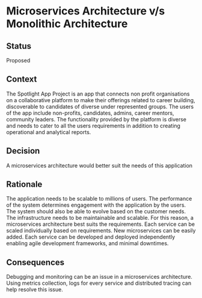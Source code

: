 # Microservices Architecture v/s Monolithic Architecture

## Status
Proposed

## Context
The Spotlight App Project is an app that connects non profit organisations on a collaborative platform to make their offerings related to career building, discoverable to candidates of diverse under represented groups.
The users of the app include non-profits, candidates, admins, career mentors, community leaders.
The functionality provided by the platform is diverse and needs to cater to all the users requirements in addition to creating operational and analytical reports.

## Decision 
A microservices architecture would better suit the needs of this application

## Rationale
The application needs to be scalable to millions of users. The performance of the system determines engagement with the application by the users. 
The system should also be able to evolve based on the customer needs. The infrastructure needs to be maintainable and scalable.
For this reason, a microservices architecture best suits the requirements. Each service can be scaled individually based on requirements. New microservices can be easily added.
Each service can be developed and deployed independently enabling agile development frameworks, and minimal downtimes. 

## Consequences
Debugging and monitoring can be an issue in a microservices architecture. 
Using metrics collection, logs for every service and distributed tracing can help resolve this issue. 
